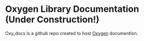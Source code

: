# Oxygen Library Documentation (Under Construction!)
Oxy_docs is a github repo created to host [Oxygen](http://www.github.com/Overload02/oxygen) documention.

